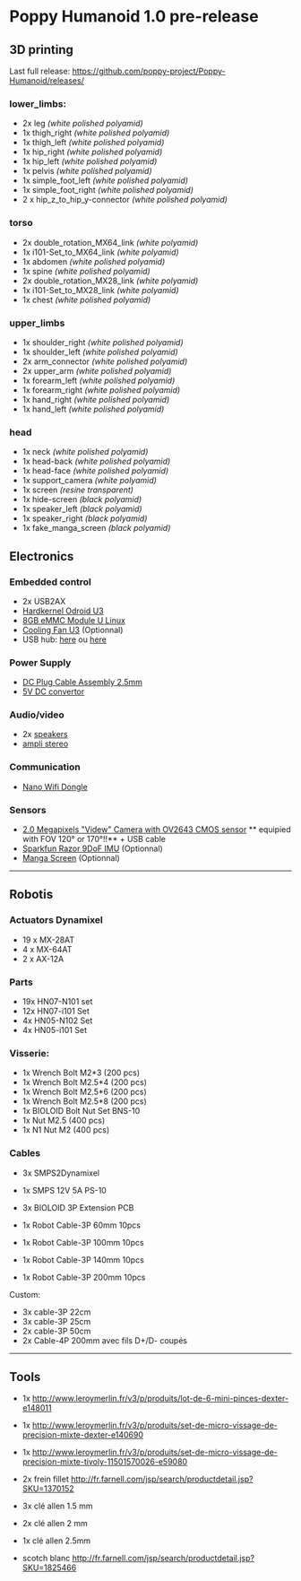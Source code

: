 # Poppy Humanoid 1.0 pre-release

## 3D printing

Last full release:  https://github.com/poppy-project/Poppy-Humanoid/releases/

### lower_limbs:
- 2x leg *(white polished polyamid)*
- 1x thigh_right *(white polished polyamid)*
- 1x thigh_left *(white polished polyamid)*
- 1x hip_right *(white polished polyamid)*
- 1x hip_left *(white polished polyamid)*
- 1x pelvis *(white polished polyamid)*
- 1x simple_foot_left *(white polished polyamid)*
- 1x simple_foot_right *(white polished polyamid)*
- 2 x hip_z_to_hip_y-connector *(white polished polyamid)*

### torso
- 2x double_rotation_MX64_link *(white polyamid)*
- 1x i101-Set_to_MX64_link *(white polyamid)*
- 1x abdomen *(white polished polyamid)*
- 1x spine *(white polished polyamid)*
- 2x double_rotation_MX28_link *(white polyamid)*
- 1x i101-Set_to_MX28_link *(white polyamid)*
- 1x chest *(white polished polyamid)*

### upper_limbs
- 1x shoulder_right *(white polished polyamid)*
- 1x shoulder_left *(white polished polyamid)*
- 2x arm_connector *(white polished polyamid)*
- 2x upper_arm *(white polished polyamid)*
- 1x forearm_left *(white polished polyamid)*
- 1x forearm_right *(white polished polyamid)*
- 1x hand_right *(white polished polyamid)*
- 1x hand_left *(white polished polyamid)*

### head
- 1x neck  *(white polished polyamid)*
- 1x head-back *(white polished polyamid)*
- 1x head-face *(white polished polyamid)*
- 1x support_camera *(white polyamid)*
- 1x screen *(resine transparent)*
- 1x hide-screen *(black polyamid)*
- 1x speaker_left *(black polyamid)*
- 1x speaker_right *(black polyamid)*
- 1x fake_manga_screen *(black polyamid)*


## Electronics

### Embedded control
- 2x USB2AX
- [Hardkernel Odroid U3][1]
- [8GB eMMC Module U Linux][2]
- [Cooling Fan U3][4] (Optionnal)
- USB hub: [here][7] ou [here][8]

### Power Supply
- [DC Plug Cable Assembly 2.5mm][3]
- [5V DC convertor][6]

### Audio/video
- 2x [speakers][10]
- [ampli stereo][11]

### Communication
- [Nano Wifi Dongle](http://www.amazon.fr/gp/product/B003MTTJOY)

### Sensors
- [2.0 Megapixels "Videw" Camera with OV2643 CMOS sensor](http://www.alibaba.com/product-detail/2-0Megapixel-usb-security-OV2643-camera_60428797303.html) ** equipied with FOV 120° or 170°!!** + USB cable
- [Sparkfun Razor 9DoF IMU](https://www.sparkfun.com/products/10736) (Optionnal)
- [Manga Screen](https://www.kickstarter.com/projects/1924187374/manga-screen-multi-touch-43-lcd) (Optionnal)


----------


## Robotis

### Actuators Dynamixel
 - 19 x MX-28AT
 -  4 x MX-64AT
 -  2 x AX-12A

### Parts
- 19x HN07-N101 set
- 12x HN07-i101 Set
- 4x HN05-N102 Set
- 4x HN05-i101 Set

### Visserie:
- 1x  Wrench Bolt M2*3 (200 pcs)
- 1x  Wrench Bolt M2.5*4 (200 pcs)
- 1x Wrench Bolt M2.5*6 (200 pcs)
- 1x Wrench Bolt M2.5*8 (200 pcs)
- 1x BIOLOID Bolt Nut Set BNS-10
- 1x Nut M2.5 (400 pcs)
- 1x N1 Nut M2 (400 pcs)

### Cables
- 3x SMPS2Dynamixel
- 1x SMPS 12V 5A PS-10
- 3x BIOLOID 3P Extension PCB


- 1x Robot Cable-3P 60mm 10pcs
- 1x Robot Cable-3P 100mm 10pcs
- 1x Robot Cable-3P 140mm 10pcs
- 1x Robot Cable-3P 200mm 10pcs

Custom:
- 3x cable-3P 22cm
- 3x cable-3P 25cm
- 2x cable-3P 50cm
- 2x Cable-4P 200mm avec fils D+/D- coupés

----------


## Tools

- 1x http://www.leroymerlin.fr/v3/p/produits/lot-de-6-mini-pinces-dexter-e148011
- 1x http://www.leroymerlin.fr/v3/p/produits/set-de-micro-vissage-de-precision-mixte-dexter-e140690
- 1x http://www.leroymerlin.fr/v3/p/produits/set-de-micro-vissage-de-precision-mixte-tivoly-11501570026-e59080
- 2x frein fillet http://fr.farnell.com/jsp/search/productdetail.jsp?SKU=1370152
- 3x clé allen 1.5 mm
- 2x clé allen 2 mm
- 1x clé allen 2.5mm
- scotch blanc http://fr.farnell.com/jsp/search/productdetail.jsp?SKU=1825466


  [1]: http://www.hardkernel.com/main/products/prdt_info.php?g_code=G138745696275
  [2]: http://www.hardkernel.com/main/products/prdt_info.php?g_code=G138749987644
  [3]: http://www.hardkernel.com/main/products/prdt_info.php?g_code=G138960965859
  [4]: http://%20http://www.hardkernel.com/main/products/prdt_info.php?g_code=G138760358261
  [5]: http://www.hardkernel.com/main/products/prdt_info.php?g_code=G134111972476
  [6]: http://www.adafruit.com/product/1385
  [7]: http://%20http://www.pixmania.fr/hub-usb/abix-hub-4-ports-usb-2-0-croix-noire/19265194-a.html
  [8]: http://www.amazon.fr/gp/product/B003NF0MSE?psc=1&redirect=true&ref_=oh_aui_detailpage_o02_s00
  [9]: http://szsjd.en.alibaba.com/productgrouplist-212558669/usb_web_camera_module.html
  [10]: http://fr.farnell.com/jsp/search/productdetail.jsp?SKU=1675524
  [11]: http://www.adafruit.com/products/987
